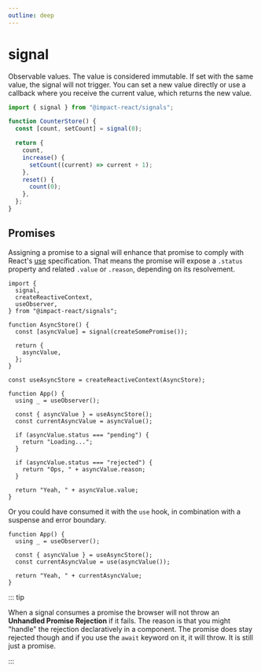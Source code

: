 ```yaml
---
outline: deep
---
```


# signal

Observable values. The value is considered immutable. If set with the same value, the signal will not trigger. You can set a new value directly or use a callback where you receive the current value, which returns the new value.

```ts
import { signal } from "@impact-react/signals";

function CounterStore() {
  const [count, setCount] = signal(0);

  return {
    count,
    increase() {
      setCount((current) => current + 1);
    },
    reset() {
      count(0);
    },
  };
}
```

## Promises

Assigning a promise to a signal will enhance that promise to comply with React's [use](https://react.dev/reference/react/use) specification. That means the promise will expose a `.status` property and related `.value` or `.reason`, depending on its resolvement.

```tsx
import {
  signal,
  createReactiveContext,
  useObserver,
} from "@impact-react/signals";

function AsyncStore() {
  const [asyncValue] = signal(createSomePromise());

  return {
    asyncValue,
  };
}

const useAsyncStore = createReactiveContext(AsyncStore);

function App() {
  using _ = useObserver();

  const { asyncValue } = useAsyncStore();
  const currentAsyncValue = asyncValue();

  if (asyncValue.status === "pending") {
    return "Loading...";
  }

  if (asyncValue.status === "rejected") {
    return "Ops, " + asyncValue.reason;
  }

  return "Yeah, " + asyncValue.value;
}
```

Or you could have consumed it with the `use` hook, in combination with a suspense and error boundary.

```tsx
function App() {
  using _ = useObserver();

  const { asyncValue } = useAsyncStore();
  const currentAsyncValue = use(asyncValue());

  return "Yeah, " + currentAsyncValue;
}
```

::: tip

When a signal consumes a promise the browser will not throw an **Unhandled Promise Rejection** if it fails. The reason is that you might "handle" the rejection declaratively in a component. The promise does stay rejected though and if you use the `await` keyword on it, it will throw. It is still just a promise.

:::
